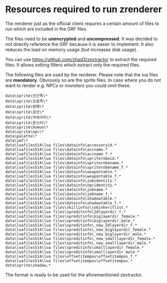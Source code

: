 # Resources required to run zrenderer

The renderer just as the official client requires a certain amount of files to run which are included in the GRF files.

The files need to be **unencrypted** and **uncompressed**. It was decided to not directly reference the GRF because it is easier to implement. It also reduces the load on memory usage (but increases disk usage).

You can use https://github.com/zhad3/zextractor to extract the required files. It allows setting filters which extract only the required files.

The following files are used by the renderer. Please note that the lua files are **mandatory**. Obviously so are the sprite files. In case where you do not want to render e.g. NPCs or monsters you could omit these.

```
data\sprite\인간족\*
data\sprite\도람족\*
data\sprite\방패\*
data\sprite\로브\*
data\sprite\악세사리\*
data\sprite\몬스터\*
data\sprite\homun\*
data\sprite\npc\*
data\palette\*
data\imf\*
data\luafiles514\lua files\datainfo\accessoryid.*
data\luafiles514\lua files\datainfo\accname.*
data\luafiles514\lua files\datainfo\accname_f.*
data\luafiles514\lua files\datainfo\spriterobeid.*
data\luafiles514\lua files\datainfo\spriterobename.*
data\luafiles514\lua files\datainfo\spriterobename_f.*
data\luafiles514\lua files\datainfo\weapontable.*
data\luafiles514\lua files\datainfo\weapontable_f.*
data\luafiles514\lua files\datainfo\jobidentity.*
data\luafiles514\lua files\datainfo\npcidentity.*
data\luafiles514\lua files\datainfo\jobname.*
data\luafiles514\lua files\datainfo\jobname_f.*
data\luafiles514\lua files\datainfo\shadowtable.*
data\luafiles514\lua files\datainfo\shadowtable_f.*
data\luafiles514\lua files\skillinfoz\jobinheritlist.*
data\luafiles514\lua files\spreditinfo\2dlayerdir_f.*
data\luafiles514\lua files\spreditinfo\biglayerdir_female.*
data\luafiles514\lua files\spreditinfo\biglayerdir_male.*
data\luafiles514\lua files\spreditinfo\_new_2dlayerdir_f.*
data\luafiles514\lua files\spreditinfo\_new_biglayerdir_female.*
data\luafiles514\lua files\spreditinfo\_new_biglayerdir_male.*
data\luafiles514\lua files\spreditinfo\_new_smalllayerdir_female.*
data\luafiles514\lua files\spreditinfo\_new_smalllayerdir_male.*
data\luafiles514\lua files\spreditinfo\smalllayerdir_female.*
data\luafiles514\lua files\spreditinfo\smalllayerdir_male.*
data\luafiles514\lua files\offsetitempos\offsetitempos_f.*
data\luafiles514\lua files\offsetitempos\offsetitempos.*
data\sprite\shadow.*
```
The format is ready to be used for the aforementioned zextractor.

